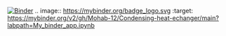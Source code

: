 [![Binder](https://mybinder.org/badge_logo.svg)](https://mybinder.org/v2/gh/Mohab-12/Condensing-heat-echanger/main?labpath=My_binder_app.ipynb)
.. image:: https://mybinder.org/badge_logo.svg
 :target: https://mybinder.org/v2/gh/Mohab-12/Condensing-heat-echanger/main?labpath=My_binder_app.ipynb
